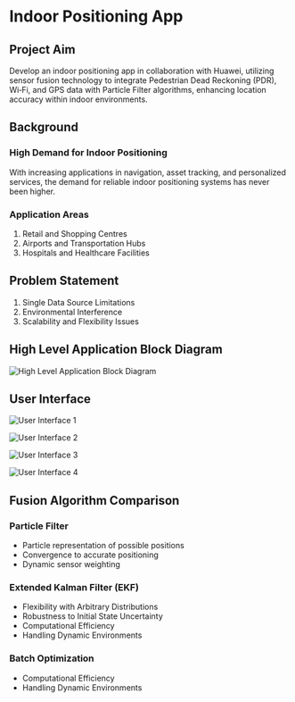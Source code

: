 # Indoor Positioning App

## Project Aim
Develop an indoor positioning app in collaboration with Huawei, utilizing sensor fusion technology to integrate Pedestrian Dead Reckoning (PDR), Wi‑Fi, and GPS data with Particle Filter algorithms, enhancing location accuracy within indoor environments.

## Background
### High Demand for Indoor Positioning
With increasing applications in navigation, asset tracking, and personalized services, the demand for reliable indoor positioning systems has never been higher.

### Application Areas
1. Retail and Shopping Centres
2. Airports and Transportation Hubs
3. Hospitals and Healthcare Facilities

## Problem Statement
1. Single Data Source Limitations
2. Environmental Interference
3. Scalability and Flexibility Issues

## High Level Application Block Diagram
![High Level Application Block Diagram](https://github.com/user-attachments/assets/4104eb4d-45c3-45eb-beb7-63be98bc3374)

## User Interface
![User Interface 1](https://github.com/user-attachments/assets/30c2b405-2ca4-4d28-a107-1043a59caa81)

![User Interface 2](https://github.com/user-attachments/assets/f2653d28-d5dc-4473-bba4-aed903aea650)

![User Interface 3](https://github.com/user-attachments/assets/1bf2fdee-e4f6-4260-be19-a53a7da47ad7)

![User Interface 4](https://github.com/user-attachments/assets/0bf50927-6644-448e-9177-9101a97c55f3)

## Fusion Algorithm Comparison

### Particle Filter
- Particle representation of possible positions
- Convergence to accurate positioning
- Dynamic sensor weighting

### Extended Kalman Filter (EKF)
- Flexibility with Arbitrary Distributions
- Robustness to Initial State Uncertainty
- Computational Efficiency
- Handling Dynamic Environments

### Batch Optimization
- Computational Efficiency
- Handling Dynamic Environments
